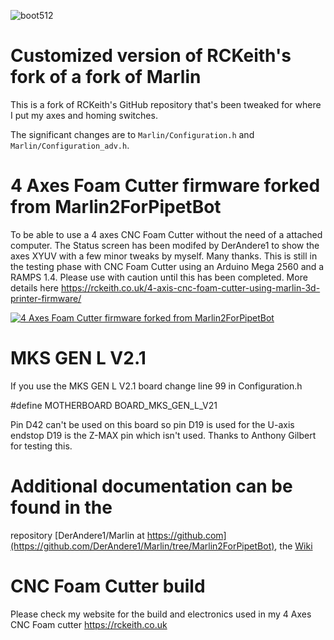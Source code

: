 ![boot512](https://user-images.githubusercontent.com/42382799/155085783-a728ebfd-b664-4e8a-ac36-37466c8ed0cd.png)

# Customized version of RCKeith's fork of a fork of Marlin

This is a fork of RCKeith's GitHub repository that's been tweaked for where I put my axes and homing switches.

The significant changes are to `Marlin/Configuration.h` and `Marlin/Configuration_adv.h`.

# 4 Axes Foam Cutter firmware forked from Marlin2ForPipetBot

To be able to use a 4 axes CNC Foam Cutter without the need of a attached computer.
The Status screen has been modifed by DerAndere1 to show the axes XYUV with a few minor tweaks by myself. Many thanks.
This is still in the testing phase with CNC Foam Cutter using an Arduino Mega 2560 and a RAMPS 1.4. 
Please use with caution until this has been completed.
More details here https://rckeith.co.uk/4-axis-cnc-foam-cutter-using-marlin-3d-printer-firmware/

[![4 Axes Foam Cutter firmware forked from Marlin2ForPipetBot](https://img.youtube.com/vi/ys1kgXrevF4/0.jpg)](https://www.youtube.com/watch?v=ys1kgXrevF4)


# MKS GEN L V2.1
If you use the MKS GEN L V2.1 board change line 99 in Configuration.h 

#define MOTHERBOARD BOARD_MKS_GEN_L_V21

Pin D42 can't be used on this board so pin D19 is used for the U-axis endstop
D19 is the Z-MAX pin which isn't used.  Thanks to Anthony Gilbert for testing this.

# Additional documentation can be found in the 
repository [DerAndere1/Marlin at https://github.com](https://github.com/DerAndere1/Marlin/tree/Marlin2ForPipetBot), the [Wiki](https://github.com/DerAndere1/Marlin/wiki)

# CNC Foam Cutter build
Please check my website for the build and electronics used in my 4 Axes CNC Foam cutter https://rckeith.co.uk


